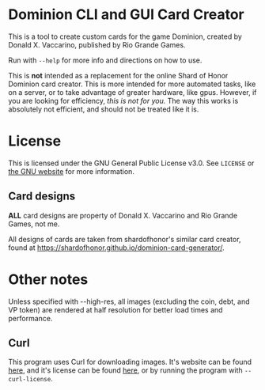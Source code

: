 # Dominion CLI and GUI Card Creator
This is a tool to create custom cards for the game Dominion, created by Donald X. Vaccarino, published by Rio Grande Games.

Run with `--help` for more info and directions on how to use.

This is **not** intended as a replacement for the online Shard of Honor Dominion card creator. This is more intended for more automated tasks, like on a server, or to take advantage of greater hardware, like gpus. However, if you are looking for efficiency, *this is not for you.* The way this works is absolutely not efficient, and should not be treated like it is.

# License
This is licensed under the GNU General Public License v3.0. See `LICENSE` or [the GNU website](https://www.gnu.org/licenses/gpl-3.0.en.html) for more information.

## Card designs
**ALL** card designs are property of Donald X. Vaccarino and Rio Grande Games, not me.

All designs of cards are taken from shardofhonor's similar card creator, found at https://shardofhonor.github.io/dominion-card-generator/.

# Other notes
Unless specified with --high-res, all images (excluding the coin, debt, and VP token) are rendered at half resolution for better load times and performance.
## Curl
This program uses Curl for downloading images. It's website can be found [here](https://curl.se/), and it's license can be found [here](https://curl.se/docs/copyright.html), or by running the program with `--curl-license`.